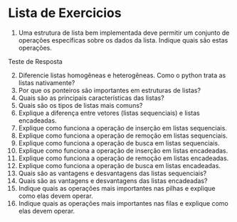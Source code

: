 # Lista de Exercicios

1. Uma estrutura de lista bem implementada deve permitir um conjunto de operações específicas sobre os dados da lista. Indique quais são estas operações.

Teste de Resposta

2. Diferencie listas homogêneas e heterogêneas. Como o python trata as listas nativamente?
3. Por que os ponteiros são importantes em estruturas de listas?
4. Quais são as principais características das listas?
5. Quais são os tipos de listas mais comuns?
6. Explique a diferença entre vetores (listas sequenciais) e listas encadeadas.
7. Explique como funciona a operação de inserção em listas sequenciais.
8. Explique como funciona a operação de remoção em listas sequenciais.
9. Explique como funciona a operação de busca em listas sequenciais.
10. Explique como funciona a operação de inserção em listas encadeadas.
11. Explique como funciona a operação de remoção em listas encadeadas.
12. Explique como funciona a operação de busca em listas encadeadas.
13. Quais são as vantagens e desvantagens das listas sequenciais?
14. Quais são as vantagens e desvantagens das listas encadeadas?
15. Indique quais as operações mais importantes nas pilhas e explique como elas devem operar.
16. Indique quais as operações mais importantes nas filas e explique como elas devem operar.
